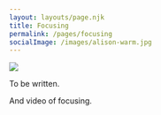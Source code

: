 ```yaml
---
layout: layouts/page.njk
title: Focusing
permalink: /pages/focusing
socialImage: /images/alison-warm.jpg
---
```





![](/images/biel-morro-ZpKxweXHqkc-unsplash.jpg)

T﻿o be written. 

A﻿nd video of focusing.